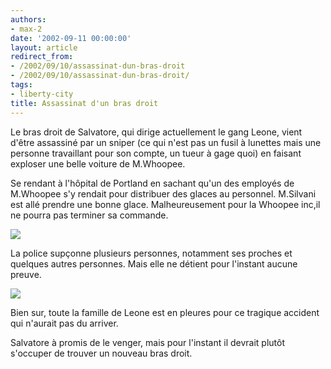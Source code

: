 ```yaml
---
authors:
- max-2
date: '2002-09-11 00:00:00'
layout: article
redirect_from:
- /2002/09/10/assassinat-dun-bras-droit
- /2002/09/10/assassinat-dun-bras-droit/
tags:
- liberty-city
title: Assassinat d'un bras droit
---
```



Le bras droit de Salvatore, qui dirige actuellement le gang Leone, vient d'être assassiné par un sniper (ce qui n'est pas un fusil à lunettes mais une personne travaillant pour son compte, un tueur à gage quoi) en faisant exploser une belle voiture de M.Whoopee.

Se rendant à l'hôpital de Portland en sachant qu'un des employés de M.Whoopee s'y rendait pour distribuer des glaces au personnel. M.Silvani est allé prendre une bonne glace. Malheureusement pour la Whoopee inc,il ne pourra pas terminer sa commande.

![](http://www.ifrance.com/testsiteessai/avantmort.jpg)

La police supçonne plusieurs personnes, notamment ses proches et quelques autres personnes. Mais elle ne détient pour l'instant aucune preuve.

![](http://www.ifrance.com/testsiteessai/soufflemort.jpg)

Bien sur, toute la famille de Leone est en pleures pour ce tragique accident qui n'aurait pas du arriver.

Salvatore à promis de le venger, mais pour l'instant il devrait plutôt s'occuper de trouver un nouveau bras droit.